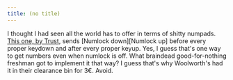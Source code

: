 ```yaml
---
title: (no title)
---
```

<p>I thought I had seen all the world has to offer in terms of shitty numpads. <a href="http://trust.com/16907">This one, by Trust</a>, sends [Numlock down][Numlock up] before every proper keydown and after every proper keyup. Yes, I guess that's one way to get numbers even when numlock is off. What braindead good-for-nothing freshman got to implement it that way? I guess that's why Woolworth's had it in their clearance bin for 3€. Avoid.</p>